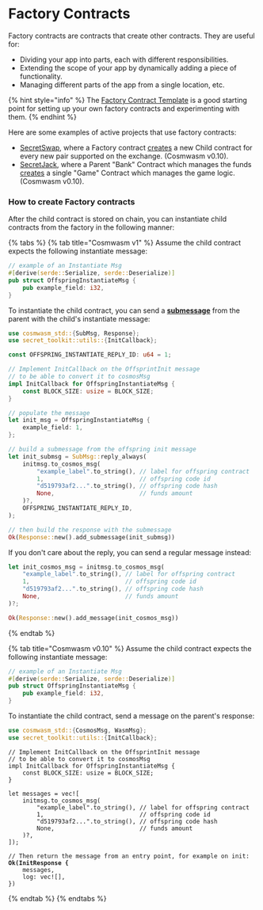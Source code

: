 # Factory Contracts

Factory contracts are contracts that create other contracts. They are useful for:

* Dividing your app into parts, each with different responsibilities.
* Extending the scope of your app by dynamically adding a piece of functionality.
* Managing different parts of the app from a single location, etc.

{% hint style="info" %}
The [Factory Contract Template](https://github.com/srdtrk/secret-factory-contract) is a good starting point for setting up your own factory contracts and experimenting with them.
{% endhint %}

Here are some examples of active projects that use factory contracts:

* [SecretSwap](https://github.com/scrtlabs/SecretSwap/), where a Factory contract [creates](https://github.com/scrtlabs/SecretSwap/blob/master/contracts/secretswap\_factory/src/contract.rs#L177-L201) a new Child contract for every new pair supported on the exchange. (Cosmwasm v0.10).
* [SecretJack](https://github.com/scrtlabs/SecretJack), where a Parent "Bank" Contract which manages the funds [creates](https://github.com/scrtlabs/SecretJack/blob/master/contract/bank/src/contract.rs#L19-L29) a single "Game" Contract which manages the game logic. (Cosmwasm v0.10).

### How to create Factory contracts

After the child contract is stored on chain, you can instantiate child contracts from the factory in the following manner:

{% tabs %}
{% tab title="Cosmwasm v1" %}
Assume the child contract expects the following instantiate message:

```rust
// example of an Instantiate Msg
#[derive(serde::Serialize, serde::Deserialize)]
pub struct OffspringInstantiateMsg {
    pub example_field: i32,
}
```

To instantiate the child contract, you can send a [**submessage**](https://book.cosmwasm.com/actor-model/contract-as-actor.html?highlight=submess#sending-submessages) from the parent with the child's instantiate message:

```rust
use cosmwasm_std::{SubMsg, Response};
use secret_toolkit::utils::{InitCallback};
```

```rust
const OFFSPRING_INSTANTIATE_REPLY_ID: u64 = 1;

// Implement InitCallback on the OffsprintInit message
// to be able to convert it to cosmosMsg
impl InitCallback for OffspringInstantiateMsg {
    const BLOCK_SIZE: usize = BLOCK_SIZE;
}

// populate the message
let init_msg = OffspringInstantiateMsg {
    example_field: 1,
};

// build a submessage from the offspring init message
let init_submsg = SubMsg::reply_always(
    initmsg.to_cosmos_msg(
        "example_label".to_string(), // label for offspring contract
        1,                           // offspring code id
        "d519793af2...".to_string(), // offspring code hash
        None,                        // funds amount
    )?,
    OFFSPRING_INSTANTIATE_REPLY_ID,
);

// then build the response with the submessage
Ok(Response::new().add_submessage(init_submsg))
```

If you don't care about the reply, you can send a regular message instead:

```rust
let init_cosmos_msg = initmsg.to_cosmos_msg(
    "example_label".to_string(), // label for offspring contract
    1,                           // offspring code id
    "d519793af2...".to_string(), // offspring code hash
    None,                        // funds amount
)?;

Ok(Response::new().add_message(init_cosmos_msg))
```
{% endtab %}

{% tab title="Cosmwasm v0.10" %}
Assume the child contract expects the following instantiate message:

```rust
// example of an Instantiate Msg
#[derive(serde::Serialize, serde::Deserialize)]
pub struct OffspringInstantiateMsg {
    pub example_field: i32,
}
```

To instantiate the child contract, send a message on the parent's response:

```rust
use cosmwasm_std::{CosmosMsg, WasmMsg};
use secret_toolkit::utils::{InitCallback};
```

<pre class="language-rust"><code class="lang-rust">// Implement InitCallback on the OffsprintInit message
// to be able to convert it to cosmosMsg
impl InitCallback for OffspringInstantiateMsg {
    const BLOCK_SIZE: usize = BLOCK_SIZE;
}

let messages = vec![
    initmsg.to_cosmos_msg(
        "example_label".to_string(), // label for offspring contract
        1,                           // offspring code id
        "d519793af2...".to_string(), // offspring code hash
        None,                        // funds amount
    )?,
]);

// Then return the message from an entry point, for example on init:
<strong>Ok(InitResponse {
</strong>    messages,
    log: vec![],
})
</code></pre>
{% endtab %}
{% endtabs %}
